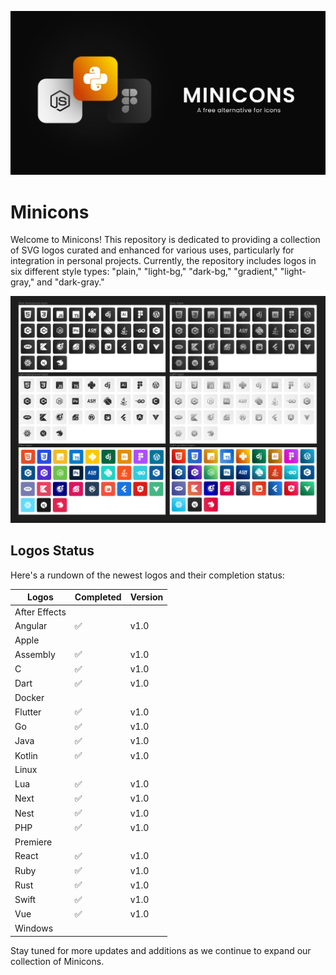 ![Screenshot](banner.png)

# Minicons

Welcome to Minicons! This repository is dedicated to providing a collection of SVG logos curated and enhanced for various uses, particularly for integration in personal projects. Currently, the repository includes logos in six different style types: "plain," "light-bg," "dark-bg," "gradient," "light-gray," and "dark-gray."

![Screenshot](logos.png)

## Logos Status

Here's a rundown of the newest logos and their completion status:

| Logos         | Completed | Version |
|---------------|-----------|---------|
| After Effects |           |         |
| Angular       | ✅        | v1.0    |
| Apple         |           |         |
| Assembly      | ✅        | v1.0    |
| C             | ✅        | v1.0    |
| Dart          | ✅        | v1.0    |
| Docker        |           |         |
| Flutter       | ✅        | v1.0    |
| Go            | ✅        | v1.0    |
| Java          | ✅        | v1.0    |
| Kotlin        | ✅        | v1.0    |
| Linux         |           |         |
| Lua           | ✅        | v1.0    |
| Next          | ✅        | v1.0    |
| Nest          | ✅        | v1.0    |
| PHP           | ✅        | v1.0    |
| Premiere      |           |         |
| React         | ✅        | v1.0    |
| Ruby          | ✅        | v1.0    |
| Rust          | ✅        | v1.0    |
| Swift         | ✅        | v1.0    |
| Vue           | ✅        | v1.0    |
| Windows       |           |         |

Stay tuned for more updates and additions as we continue to expand our collection of Minicons.
